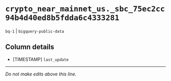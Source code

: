 # `crypto_near_mainnet_us._sbc_75ec2cc94b4d40ed8b5fdda6c4333281`
`bq-1` | `bigquery-public-data`

## Column details
* [TIMESTAMP] `last_update`

-------------------------------------------------------------------------------
*Do not make edits above this line.*
